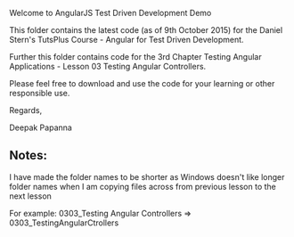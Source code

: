 Welcome to AngularJS Test Driven Development Demo

This folder contains the latest code (as of 9th October 2015) for the Daniel Stern's TutsPlus Course - Angular for Test Driven Development.

Further this folder contains code for the 3rd Chapter Testing Angular Applications - Lesson 03 Testing Angular Controllers. 

Please feel free to download and use the code for your learning or other responsible use.

Regards, 

Deepak Papanna

Notes:
-------
I have made the folder names to be shorter as Windows doesn't like longer folder names when I am copying files across from previous lesson to the next lesson

For example:
0303_Testing Angular Controllers => 0303_TestingAngularCtrollers